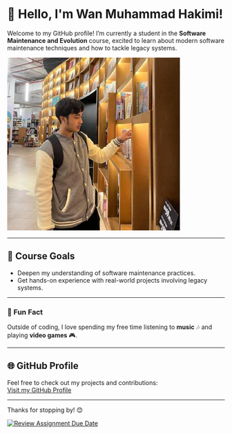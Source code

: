 # 👋 Hello, I'm Wan Muhammad Hakimi!

Welcome to my GitHub profile! I’m currently a student in the **Software Maintenance and Evolution** course, excited to learn about modern software maintenance techniques and how to tackle legacy systems.

![Profile Picture](profile.jpeg)

---

## 🎯 Course Goals
- Deepen my understanding of software maintenance practices.
- Get hands-on experience with real-world projects involving legacy systems.

---

### 🎵 Fun Fact  
Outside of coding, I love spending my free time listening to **music** 🎶 and playing **video games** 🎮.

---

## 🌐 GitHub Profile  
Feel free to check out my projects and contributions:  
[Visit my GitHub Profile](https://github.com/WannHakimi)

---

Thanks for stopping by! 😊

[![Review Assignment Due Date](https://classroom.github.com/assets/deadline-readme-button-22041afd0340ce965d47ae6ef1cefeee28c7c493a6346c4f15d667ab976d596c.svg)](https://classroom.github.com/a/O-1AGqKT)

